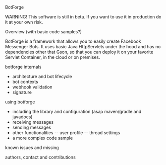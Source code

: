 BotForge

WARNING! This software is still in beta. If you want to use it in production do it at your own risk.

Overview (with basic code samples?)

BotForge is a framework that allows you to easily create Facebook Messenger Bots. It uses basic Java HttpServlets under the hood and has no dependencies other that Gson, so that you can deploy it on your favorite Servlet Container, in the cloud or on premises.

botforge internals
- architecture and bot lifecycle
- bot contexts
- webhook validation
- signature

using botforge
- including the library and configuration (asap maven/gradle and javadocs)
- receiving messages
- sending messages
- other functionalities
-- user profile
-- thread settings
- a more complex code sample

known issues and missing

authors, contact and contributions

